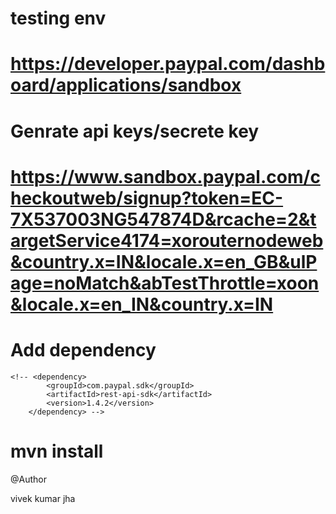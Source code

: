 # testing env 

# https://developer.paypal.com/dashboard/applications/sandbox

# Genrate api keys/secrete key 
# https://www.sandbox.paypal.com/checkoutweb/signup?token=EC-7X537003NG547874D&rcache=2&targetService4174=xorouternodeweb&country.x=IN&locale.x=en_GB&ulPage=noMatch&abTestThrottle=xoon&locale.x=en_IN&country.x=IN


 #  Add dependency

 <!-- thymeleaf
 paypal
 lombok
 Spring web -->



	<!-- <dependency>
			<groupId>com.paypal.sdk</groupId>
			<artifactId>rest-api-sdk</artifactId>
			<version>1.4.2</version>
		</dependency> -->

  # mvn install

@Author 

vivek kumar jha 

